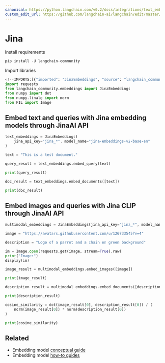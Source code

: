 ```yaml
---
canonical: https://python.langchain.com/v0.2/docs/integrations/text_embedding/jina/
custom_edit_url: https://github.com/langchain-ai/langchain/edit/master/docs/docs/integrations/text_embedding/jina.ipynb
---
```


# Jina

Install requirements


```python
pip install -U langchain-community
```

Import libraries


```python
<!--IMPORTS:[{"imported": "JinaEmbeddings", "source": "langchain_community.embeddings", "docs": "https://api.python.langchain.com/en/latest/embeddings/langchain_community.embeddings.jina.JinaEmbeddings.html", "title": "Jina"}]-->
import requests
from langchain_community.embeddings import JinaEmbeddings
from numpy import dot
from numpy.linalg import norm
from PIL import Image
```

## Embed text and queries with Jina embedding models through JinaAI API


```python
text_embeddings = JinaEmbeddings(
    jina_api_key="jina_*", model_name="jina-embeddings-v2-base-en"
)
```


```python
text = "This is a test document."
```


```python
query_result = text_embeddings.embed_query(text)
```


```python
print(query_result)
```


```python
doc_result = text_embeddings.embed_documents([text])
```


```python
print(doc_result)
```

## Embed images and queries with Jina CLIP through JinaAI API


```python
multimodal_embeddings = JinaEmbeddings(jina_api_key="jina_*", model_name="jina-clip-v1")
```


```python
image = "https://avatars.githubusercontent.com/u/126733545?v=4"

description = "Logo of a parrot and a chain on green background"

im = Image.open(requests.get(image, stream=True).raw)
print("Image:")
display(im)
```


```python
image_result = multimodal_embeddings.embed_images([image])
```


```python
print(image_result)
```


```python
description_result = multimodal_embeddings.embed_documents([description])
```


```python
print(description_result)
```


```python
cosine_similarity = dot(image_result[0], description_result[0]) / (
    norm(image_result[0]) * norm(description_result[0])
)
```


```python
print(cosine_similarity)
```


## Related

- Embedding model [conceptual guide](/docs/concepts/#embedding-models)
- Embedding model [how-to guides](/docs/how_to/#embedding-models)